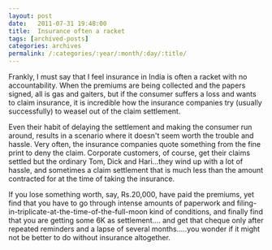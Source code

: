 ```yaml
---
layout: post
date:	2011-07-31 19:48:00
title:  Insurance often a racket
tags: [archived-posts]
categories: archives
permalink: /:categories/:year/:month/:day/:title/
---
```

Frankly, I must say that I feel insurance in India is often a racket with no accountability. When the premiums are  being collected and the papers signed, all is gas and gaiters, but if the consumer suffers a loss and wants to claim insurance, it is incredible how the insurance companies try (usually successfully) to weasel out of the claim settlement. 

Even their habit of delaying the settlement and making the consumer run around, results in a scenario where it doesn't seem worth the trouble and hassle. Very often, the insurance companies quote something from the fine print to deny the claim. Corporate customers, of course, get their claims settled but the ordinary Tom, Dick and Hari...they wind up with a lot of hassle, and sometimes a claim settlement that is much less than the amount contracted for at the time of taking the insurance. 

If you lose something worth, say, Rs.20,000, have paid the premiums,  yet find that you have to go through intense amounts of paperwork  and filing-in-triplicate-at-the-time-of-the-full-moon kind of conditions, and finally find that you are getting some 6K as settlement.... and get that cheque only after repeated reminders and a lapse of several months.....you wonder if it might not be better to do without insurance altogether.
